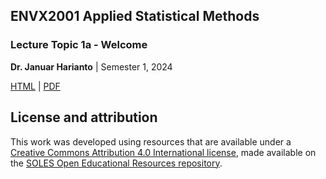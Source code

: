 ## ENVX2001 Applied Statistical Methods
### Lecture Topic 1a - Welcome 

**Dr. Januar Harianto** | Semester 1, 2024

[HTML]() | [PDF]()

## License and attribution

This work was developed using resources that are available under a [Creative Commons Attribution 4.0 International license][cc-by], made available on the [SOLES Open Educational Resources repository][soles-oer].

[cc-by]: http://creativecommons.org/licenses/by/4.0/
[soles-oer]: https://github.com/usyd-soles-edu
